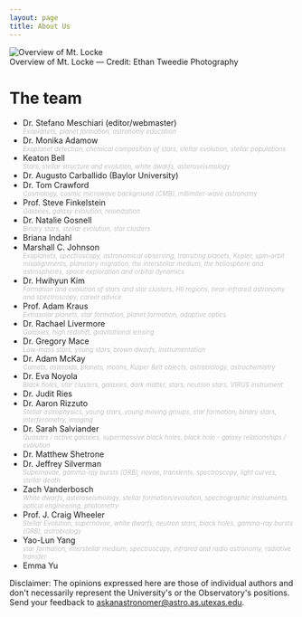 ```yaml
---
layout: page
title: About Us
---
```

<style>
ul em {
display:block;
color:silver;
font-size:0.7rem;
}
</style>
<div class="image">
<img src="../img/mcdonaldobservatory.jpg" alt="Overview of Mt. Locke">
<div class="caption">Overview of Mt. Locke &mdash; Credit: Ethan Tweedie Photography</div>
</div>

# The team
* Dr. Stefano Meschiari (editor/webmaster) *Exoplanets, planet formation, astronomy education*
* Dr. Monika Adamow *Exoplanet detection, chemical composition of stars, stellar evolution, stellar populations*
* Keaton Bell *Stars, stellar structure and evolution, white dwarfs, asteroseismology*
* Dr. Augusto Carballido (Baylor University)
* Dr. Tom Crawford *Cosmology, cosmic microwave background (CMB), millimiter-wave astronomy*
* Prof. Steve Finkelstein *Galaxies, galaxy evolution, reionization*
* Dr. Natalie Gosnell *Binary stars, stellar evolution, star clusters*
* Briana Indahl
* Marshall C. Johnson *Exoplanets, spectroscopy, astronomical observing, transiting planets, Kepler, spin-orbit misalignments, planetary migration, the interstellar medium, the heliosphere and astrospheres, space exploration and orbital dynamics*
* Dr. Hwihyun Kim *Formation and evolution of stars and star clusters, HII regions, near-infrared astronomy and spectroscopy, career advice*
* Prof. Adam Kraus *Extrasolar planets, star formation, planet formation, adaptive optics*
* Dr. Rachael Livermore *Galaxies, high redshift, gravitational lensing*
* Dr. Gregory Mace *Low-mass stars, young stars, brown dwarfs, instrumentation*
* Dr. Adam McKay *Comets, asteroids, planets, moons, Kuiper Belt objects, astrobiology, astrochemistry*
* Dr. Eva Noyola *Black holes, star clusters, galaxies, dark matter, stars, neutron stars, VIRUS instrument*
* Dr. Judit Ries 
* Dr. Aaron Rizzuto *Stellar astrophysics, young stars, young moving groups, star formation, binary stars, interferometry, imaging*
* Dr. Sarah Salviander *Quasars / active galaxies, supermassive black holes, black hole - galaxy relationships / evolution*
* Dr. Matthew Shetrone
* Dr. Jeffrey Silverman *Supernovae, gamma-ray bursts (GRB), novae, transients, spectroscopy, light curves, stellar death*
* Zach Vanderbosch *White dwarfs, asteroseismology, stellar formation/evolution, spectrographic instruments, optical engineering, photometry*
* Prof. J. Craig Wheeler *Stellar Evolution, supernovae, white dwarfs, neutron stars, black holes, gamma-ray bursts (GRB), astrobiology*
* Yao-Lun Yang *star formation, interstellar medium, spectroscopy, infrared and radio astronomy, radiative transfer*
* Emma Yu

Disclaimer: The opinions expressed here are those of individual authors and don't necessarily represent the University's or the Observatory's positions. Send your feedback to askanastronomer@astro.as.utexas.edu.
